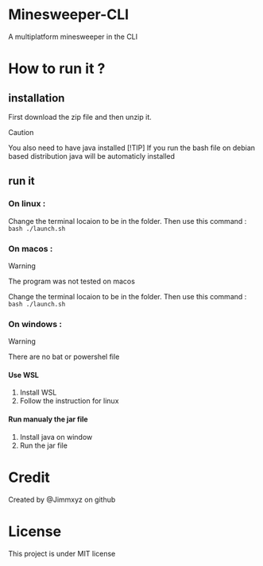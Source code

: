 # Minesweeper-CLI
A multiplatform minesweeper in the CLI
# How to run it ?
## installation
First download the zip file and then unzip it.
>[!CAUTION]
>You also need to have java installed
>[!TIP]
>If you run the bash file on debian based distribution java will be automaticly installed
## run it
### On linux :
Change the terminal locaion to be in the folder.
Then use this command : `bash ./launch.sh`
### On macos :
>[!WARNING]
>The program was not tested on macos

Change the terminal locaion to be in the folder.
Then use this command : `bash ./launch.sh`

### On windows :
>[!WARNING]
>There are no bat or powershel file

#### Use WSL
1. Install WSL
2. Follow the instruction for linux
#### Run manualy the jar file
1. Install java on window
2. Run the jar file

# Credit
Created by @Jimmxyz on github

# License
This project is under MIT license

